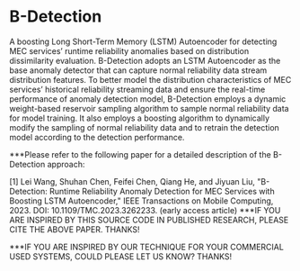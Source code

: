 # B-Detection
A boosting Long Short-Term Memory (LSTM) Autoencoder for detecting MEC services’ runtime reliability anomalies based on distribution dissimilarity evaluation. B-Detection adopts an LSTM Autoencoder as the base anomaly detector that can capture normal reliability data stream distribution features. To better model the distribution characteristics of MEC services’ historical reliability streaming data and ensure the real-time performance of anomaly detection model, B-Detection employs a dynamic weight-based reservoir sampling algorithm to sample normal reliability data for model training. It also employs a boosting algorithm to dynamically modify the sampling of normal reliability data and to retrain the detection model according to the detection performance.

***Please refer to the following paper for a detailed description of the B-Detection approach:

[1] Lei Wang, Shuhan Chen, Feifei Chen, Qiang He, and Jiyuan Liu, "B-Detection: Runtime Reliability Anomaly Detection for MEC Services with Boosting LSTM Autoencoder," IEEE Transactions on Mobile Computing, 2023. DOI: 10.1109/TMC.2023.3262233. (early access article)
***IF YOU ARE INSPIRED BY THIS SOURCE CODE IN PUBLISHED RESEARCH, PLEASE CITE THE ABOVE PAPER. THANKS!

***IF YOU ARE INSPIRED BY OUR TECHNIQUE FOR YOUR COMMERCIAL USED SYSTEMS, COULD PLEASE LET US KNOW? THANKS!

